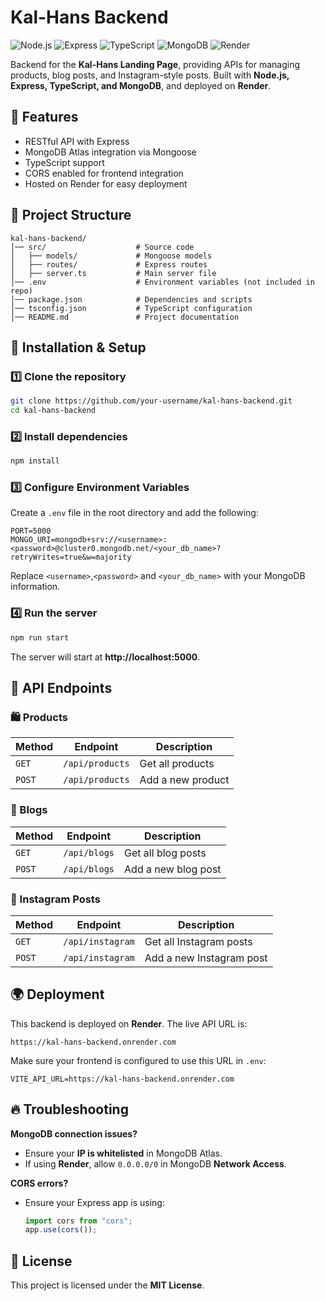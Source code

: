 # Kal-Hans Backend

![Node.js](https://img.shields.io/badge/Node.js-16.x-green)
![Express](https://img.shields.io/badge/Express-4.x-blue)
![TypeScript](https://img.shields.io/badge/TypeScript-5.x-blue)
![MongoDB](https://img.shields.io/badge/MongoDB-Atlas-green)
![Render](https://img.shields.io/badge/Deployed-Render-purple)

Backend for the **Kal-Hans Landing Page**, providing APIs for managing products, blog posts, and Instagram-style posts. Built with **Node.js, Express, TypeScript, and MongoDB**, and deployed on **Render**.

## 🚀 Features
- RESTful API with Express
- MongoDB Atlas integration via Mongoose
- TypeScript support
- CORS enabled for frontend integration
- Hosted on Render for easy deployment

## 📂 Project Structure
```
kal-hans-backend/
│── src/                    # Source code
│   ├── models/             # Mongoose models
│   ├── routes/             # Express routes
│   ├── server.ts           # Main server file
│── .env                    # Environment variables (not included in repo)
│── package.json            # Dependencies and scripts
│── tsconfig.json           # TypeScript configuration
│── README.md               # Project documentation
```

## 🔧 Installation & Setup

### 1️⃣ Clone the repository
```sh
git clone https://github.com/your-username/kal-hans-backend.git
cd kal-hans-backend
```

### 2️⃣ Install dependencies
```sh
npm install
```

### 3️⃣ Configure Environment Variables
Create a `.env` file in the root directory and add the following:
```
PORT=5000
MONGO_URI=mongodb+srv://<username>:<password>@cluster0.mongodb.net/<your_db_name>?retryWrites=true&w=majority
```
Replace `<username>`,`<password>` and `<your_db_name>` with your MongoDB information.

### 4️⃣ Run the server
```sh
npm run start
```
The server will start at **http://localhost:5000**.


## 📡 API Endpoints

### 🛍️ Products
| Method | Endpoint        | Description       |
| ------ | --------------- | ----------------- |
| `GET`  | `/api/products` | Get all products  |
| `POST` | `/api/products` | Add a new product |

### 📝 Blogs
| Method | Endpoint     | Description         |
| ------ | ------------ | ------------------- |
| `GET`  | `/api/blogs` | Get all blog posts  |
| `POST` | `/api/blogs` | Add a new blog post |

### 📸 Instagram Posts
| Method | Endpoint         | Description              |
| ------ | ---------------- | ------------------------ |
| `GET`  | `/api/instagram` | Get all Instagram posts  |
| `POST` | `/api/instagram` | Add a new Instagram post |


## 🌍 Deployment
This backend is deployed on **Render**. The live API URL is:

```
https://kal-hans-backend.onrender.com
```

Make sure your frontend is configured to use this URL in `.env`:

```
VITE_API_URL=https://kal-hans-backend.onrender.com
```


## 🔥 Troubleshooting

**MongoDB connection issues?**
- Ensure your **IP is whitelisted** in MongoDB Atlas.  
- If using **Render**, allow `0.0.0.0/0` in MongoDB **Network Access**.

**CORS errors?**
- Ensure your Express app is using:
  ```ts
  import cors from "cors";
  app.use(cors());
  ```


## 📜 License
This project is licensed under the **MIT License**.

